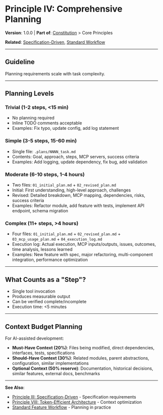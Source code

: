 # Principle IV: Comprehensive Planning

**Version**: 1.0.0 | **Part of**: [Constitution](../INDEX.md) > Core Principles

**Related**: [Specification-Driven](03-spec-driven.md), [Standard Workflow](../workflows/standard-feature.md)

---

## Guideline

Planning requirements scale with task complexity.

---

## Planning Levels

### Trivial (1-2 steps, <15 min)
- No planning required
- Inline TODO comments acceptable
- Examples: Fix typo, update config, add log statement

### Simple (3-5 steps, 15-60 min)
- Single file: `.plans/NNNN_task.md`
- Contents: Goal, approach, steps, MCP servers, success criteria
- Examples: Add logging, update dependency, fix bug, add validation

### Moderate (6-10 steps, 1-4 hours)
- Two files: `01_initial_plan.md` + `02_revised_plan.md`
- Initial: First understanding, high-level approach, challenges
- Revised: Detailed breakdown, MCP mapping, dependencies, risks, success criteria
- Examples: Refactor module, add feature with tests, implement API endpoint, schema migration

### Complex (11+ steps, >4 hours)
- Four files: `01_initial_plan.md` + `02_revised_plan.md` + `03_mcp_usage_plan.md` + `04_execution_log.md`
- Execution log: Actual execution, MCP inputs/outputs, issues, outcomes, time analysis, lessons learned
- Examples: New feature with spec, major refactoring, multi-component integration, performance optimization

---

## What Counts as a "Step"?

- Single tool invocation
- Produces measurable output
- Can be verified complete/incomplete
- Execution time: <5 minutes

---

## Context Budget Planning

For AI-assisted development:

- **Must-Have Context (20%)**: Files being modified, direct dependencies, interfaces, tests, specifications
- **Should-Have Context (30%)**: Related modules, parent abstractions, configuration, similar implementations
- **Optional Context (50% reserve)**: Documentation, historical decisions, similar features, external docs, benchmarks

---

**See Also**:
- [Principle III: Specification-Driven](03-spec-driven.md) - Specification requirements
- [Principle VIII: Token-Efficient Architecture](08-architecture.md) - Context optimization
- [Standard Feature Workflow](../workflows/standard-feature.md) - Planning in practice
